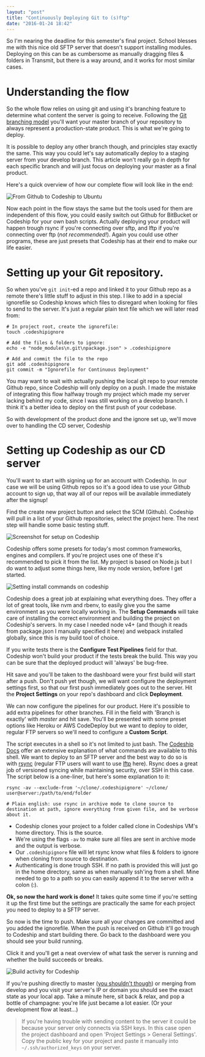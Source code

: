 ```yaml
---
layout: "post"
title: "Continuously Deploying Git to (s)ftp"
date: "2016-01-24 18:42"
---
```


So I'm nearing the deadline for this semester's final project.
School blesses me with this nice old SFTP server that doesn't support installing modules. Deploying on this can be as cumbersome as manually dragging files & folders in Transmit, but there is a way around, and it works for most similar cases.

# Understanding the flow
So the whole flow relies on using git and using it's branching feature to determine what content
the server is going to receive. Following the [Git branching model](https://nvie.com/posts/a-successful-git-branching-model/) you'll want your master branch of your repository to always represent a production-state product. This is what we're going to deploy.

It is possible to deploy any other branch though, and principles stay exactly the same. This way you could let's say automatically deploy to a staging server from your develop branch. This article won't really go in depth for each specific branch and will just focus on deploying your master as a final product.

Here's a quick overview of how our complete flow will look like in the end:

![From Github to Codeship to Ubuntu](https://res.cloudinary.com/thibault-maekelbergh/image/upload/v1453657639/CD%20over%20Git/Artboard_1.png)

Now each point in the flow stays the same but the tools used for them are independent of this flow, you could easily switch out Github for BitBucket or Codeship for your own bash scripts. Actually deploying your product will happen trough rsync if you're connecting over sftp, and lftp if you're connecting over ftp (*not recommended!*). Again you could use other programs, these are just presets that Codeship has at their end to make our life easier.

# Setting up your Git repository.
So when you've `git init`-ed a repo and linked it to your Github repo as a remote there's little stuff to adjust in this step. I like to add in a special ignorefile so Codeship knows which files to disregard when looking for files to send to the server. It's just a regular plain text file which we will later read from:

```console
# In project root, create the ignorefile:
touch .codeshipignore

# Add the files & folders to ignore:
echo -e "node_modules\n.git\npackage.json" > .codeshipignore

# Add and commit the file to the repo
git add .codeshipignore
git commit -m "Ignorefile for Continuous Deployment"
```

You may want to wait with actually pushing the local git repo to your remote Github repo, since Codeship will only deploy on a push. I made the mistake of integrating this flow halfway trough my project which made my server lacking behind my code, since I was still working on a develop branch. I think it's a better idea to deploy on the first push of your codebase.

So with development of the product done and the ignore set up, we'll move over to handling the CD server, Codeship

# Setting up Codeship as our CD server
You'll want to start with signing up for an account with Codeship. In our case we will be using Github repos so it's a good idea to use your Github account to sign up, that way all of our repos will be available immediately after the signup!

Find the create new project button and select the SCM (Github). Codeship will pull in a list of your Github repositories, select the project here. The next step will handle some basic testing stuff.

![Screenshot for setup on Codeship](https://res.cloudinary.com/thibault-maekelbergh/image/upload/v1453657800/CD%20over%20Git/Screen_Shot_2016-01-24_at_18.11.11.png)

Codeship offers some presets for today's most common frameworks, engines and compilers. If you're project uses one of these it's recommended to pick it from the list. My project is based on Node.js but I do want to adjust some things here, like my node version, before I get started.

![Setting install commands on codeship](https://res.cloudinary.com/thibault-maekelbergh/image/upload/v1453657639/CD%20over%20Git/Screen_Shot_2016-01-24_at_18.14.41.png)

Codeship does a great job at explaining what everything does. They offer a lot of great tools, like nvm and rbenv, to easily give you the same environment as you were locally working in.
The **Setup Commands** will take care of installing the correct environment and building the project on Codeship's servers. In my case I needed node v4+ (and though it reads from package.json I manually specified it here) and webpack installed globally, since this is my build tool of choice.

If you write tests there is the **Configure Test Pipelines** field for that. Codeship won't build your product if the tests break the build. This way you can be sure that the deployed product will 'always' be bug-free.

Hit save and you'll be taken to the dashboard were your first build will start after a push. Don't push yet though, we will want configure the deployment settings first, so that our first push immediately goes out to the server. Hit the **Project Settings** on your repo's dashboard and click **Deployment**.

We can now configure the pipelines for our product. Here it's possible to add extra pipelines for other branches. Fill in the field with 'Branch is exactly' with *master* and hit save. You'll be presented with some preset options like Heroku or AWS CodeDeploy but we want to deploy to older, regular FTP servers so we'll need to configure a **Custom Script**.

The script executes in a shell so it's not limited to just bash. The [Codeship Docs](https://codeship.com/documentation/) offer an extensive explanation of what commands are available to this shell. We want to deploy to an SFTP server and the best way to do so is with [rsync](https://linux.die.net/man/1/rsync) (regular FTP users will want to use [lftp](https://linux.die.net/man/1/lftp) here). Rsync does a great job of versioned syncing while maintaining security, over SSH in this case.
The script below is a one-liner, but here's some explanation to it:

```console
rsync -av --exclude-from '~/clone/.codeshipignore' ~/clone/ user@server:/path/to/end/folder

# Plain english: use rsync in archive mode to clone source to destination at path, ignore everything from given file, and be verbose about it.
```

- Codeship clones your project to a folder called clone in Codeships VM's home directory. This is the source.
- We're using the flags `-av` to make sure all files are sent in archive mode and the output is verbose.
- Our `.codeshipignore` file will let rsync know what files & folders to ignore when cloning from source to destination.
- Authenticating is done trough SSH. If no path is provided this will just go in the home directory, same as when manually ssh'ing from a shell. Mine needed to go to a path so you can easily append it to the server with a colon (:).

**Ok, so now the hard work is done!** It takes quite some time if you're setting it up the first time but the settings are practically the same for each project you need to deploy to a SFTP server.

So now is the time to push. Make sure all your changes are committed and you added the ignorefile. When the push is received on Github it'll go trough to Codeship and start building there. Go back to the dashboard were you should see your build running.

Click it and you'll get a neat overview of what task the server is running and whether the build succeeds or breaks.

![Build activity for Codeship](https://res.cloudinary.com/thibault-maekelbergh/image/upload/v1453657639/CD%20over%20Git/Screen_Shot_2016-01-24_at_18.19.57.png)

If you're pushing directly to master ([you shouldn't though](https://nvie.com/posts/a-successful-git-branching-model/)) or merging from develop and you visit your server's IP or domain you should see the exact state as your local app. Take a minute here, sit back & relax, and pop a bottle of champagne: you're life just became a lot easier. (Or your development flow at least…)

> If you're having trouble with sending content to the server it could be because your server only connects via SSH keys. In this case open the project dashboard and open 'Project Settings > General Settings'. Copy the public key for your project and paste it manually into `~/.ssh/authorized_keys` on your server.
